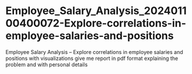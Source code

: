 # Employee_Salary_Analysis_202401100400072-Explore-correlations-in-employee-salaries-and-positions
Employee Salary Analysis – Explore correlations in employee salaries and positions with visualizations give me report in pdf format explaining the problem and with personal details
